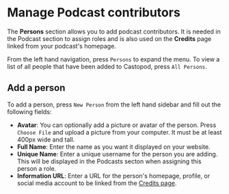 # Manage Podcast contributors

The **Persons** section allows you to add podcast contributors.  It is needed in the Podcast section to assign 
roles and is also used on the **Credits** page linked from your podcast's homepage.

From the left hand navigation, press `Persons` to expand the menu.  To view a list of all people that have been 
added to Castopod, press `All Persons`.

## Add a person

To add a person, press `New Person` from the left hand sidebar and fill out the following fields:

* **Avatar**: You can optionally add a picture or avatar of the person.  Press `Choose File` and upload a picture 
from your computer.  It must be at least 400px wide and tall.
* **Full Name**: Enter the name as you want it displayed on your website.
* **Unique Name**: Enter a unique username for the person you are adding. This will be displayed in the Podcasts 
secton when assigning this person a role.
* **Information URL**: Enter a URL for the person's homepage, profile, or social media account to be linked from the 
[Credits page](../website/credits.md).